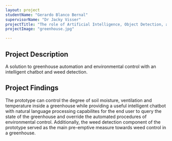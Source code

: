 ```yaml
---
layout: project
studentName: "Gerardo Blanco Bernal"
supervisorName: "Dr Jacky Visser"
projectTitle: "The role of Artificial Intelligence, Object Detection, and Environmental Control in Greenhouse Automation"
projectImage: "greenhouse.jpg"

---
```


## Project Description
A solution to greenhouse automation and environmental control with an intelligent chatbot and weed detection.

## Project Findings
The prototype can control the degree of soil moisture, ventilation and temperature inside a greenhouse while providing a useful intelligent chatbot with natural language processing capabilites for the end user to query the state of the greenhouse and override the automated procedures of environmental control. Additionally, the weed detection component of the prototype served as the main pre-emptive measure towards weed control in a greenhouse.

